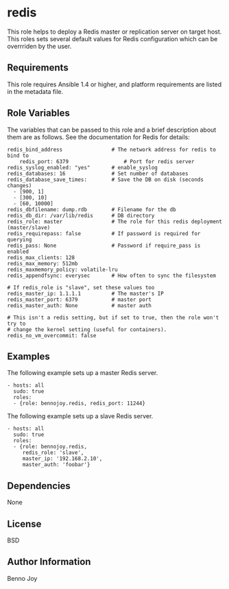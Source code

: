 redis
=====

This role helps to deploy a Redis master or replication server on target host.
This roles sets several default values for Redis configuration which can be
overrriden by the user.

Requirements
------------

This role requires Ansible 1.4 or higher, and platform requirements are listed
in the metadata file.

Role Variables
--------------

The variables that can be passed to this role and a brief description about
them are as follows. See the documentation for Redis for details:

	redis_bind_address                # The network address for redis to bind to 
        redis_port: 6379                  # Port for redis server
	redis_syslog_enabled: "yes"       # enable_syslog
	redis_databases: 16               # Set number of databases
	redis_database_save_times:        # Save the DB on disk (seconds changes)
	  - [900, 1]
	  - [300, 10]
	  - [60, 10000]
	redis_dbfilename: dump.rdb        # Filename for the db
	redis_db_dir: /var/lib/redis      # DB directory
	redis_role: master                # The role for this redis deployment (master/slave)
	redis_requirepass: false          # If password is required for querying
	redis_pass: None                  # Password if require_pass is enabled
	redis_max_clients: 128
	redis_max_memory: 512mb
	redis_maxmemory_policy: volatile-lru
	redis_appendfsync: everysec       # How often to sync the filesystem

	# If redis_role is "slave", set these values too
	redis_master_ip: 1.1.1.1          # The master's IP
	redis_master_port: 6379           # master port
	redis_master_auth: None           # master auth

    # This isn't a redis setting, but if set to true, then the role won't try to
    # change the kernel setting (useful for containers).
    redis_no_vm_overcommit: false

Examples
--------

The following example sets up a master Redis server.

	- hosts: all
	  sudo: true
	  roles:
	  - {role: bennojoy.redis, redis_port: 11244}

The following example sets up a slave Redis server.

	- hosts: all
	  sudo: true
	  roles:
	  - {role: bennojoy.redis,
	     redis_role: 'slave',
	     master_ip: '192.168.2.10',
	     master_auth: 'foobar'}


Dependencies
------------

None

License
-------

BSD

Author Information
------------------

Benno Joy


